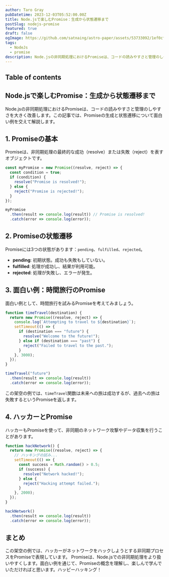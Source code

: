 ```yaml
---
author: Taro Gray
pubDatetime: 2023-12-03T05:52:00.00Z
title: Node.jsで楽しむPromise：生成から状態遷移まで
postSlug: nodejs-promise
featured: true
draft: false
ogImage: https://github.com/satnaing/astro-paper/assets/53733092/1ef0cf03-8137-4d67-ac81-84a032119e3a
tags:
  - NodeJs
  - promise
description: Node.jsの非同期処理におけるPromiseは、コードの読みやすさと管理のしやすさを大きく改善します。この記事では、Promiseの生成と状態遷移について面白い例を交えて解説します。
---
```


## Table of contents

## Node.jsで楽しむPromise：生成から状態遷移まで

Node.jsの非同期処理におけるPromiseは、コードの読みやすさと管理のしやすさを大きく改善します。この記事では、Promiseの生成と状態遷移について面白い例を交えて解説します。

## 1. Promiseの基本

Promiseは、非同期処理の最終的な成功（resolve）または失敗（reject）を表すオブジェクトです。

```javascript
const myPromise = new Promise((resolve, reject) => {
  const condition = true;
  if (condition) {
    resolve("Promise is resolved!");
  } else {
    reject("Promise is rejected!");
  }
});

myPromise
  .then(result => console.log(result)) // Promise is resolved!
  .catch(error => console.log(error));
```

## 2. Promiseの状態遷移

Promiseには3つの状態があります：`pending`、`fulfilled`、`rejected`。

- **pending**: 初期状態。成功も失敗もしていない。
- **fulfilled**: 処理が成功し、結果が利用可能。
- **rejected**: 処理が失敗し、エラーが発生。

## 3. 面白い例：時間旅行のPromise

面白い例として、時間旅行を試みるPromiseを考えてみましょう。

```javascript
function timeTravel(destination) {
  return new Promise((resolve, reject) => {
    console.log(`Attempting to travel to ${destination}`);
    setTimeout(() => {
      if (destination === "future") {
        resolve("Welcome to the future!");
      } else if (destination === "past") {
        reject("Failed to travel to the past.");
      }
    }, 3000);
  });
}

timeTravel("future")
  .then(result => console.log(result))
  .catch(error => console.log(error));
```

この架空の例では、`timeTravel`関数は未来への旅は成功するが、過去への旅は失敗するというPromiseを返します。

## 4. ハッカーとPromise

ハッカーもPromiseを使って、非同期のネットワーク攻撃やデータ収集を行うことがあります。

```javascript
function hackNetwork() {
  return new Promise((resolve, reject) => {
    // ハッキングの試み...
    setTimeout(() => {
      const success = Math.random() > 0.5;
      if (success) {
        resolve("Network hacked!");
      } else {
        reject("Hacking attempt failed.");
      }
    }, 2000);
  });
}

hackNetwork()
  .then(result => console.log(result))
  .catch(error => console.log(error));
```

## まとめ

この架空の例では、ハッカーがネットワークをハックしようとする非同期プロセスをPromiseで表現しています。
Promiseは、Node.jsでの非同期処理をより扱いやすくします。面白い例を通じて、Promiseの概念を理解し、楽しんで学んでいただければと思います。ハッピーハッキング！
